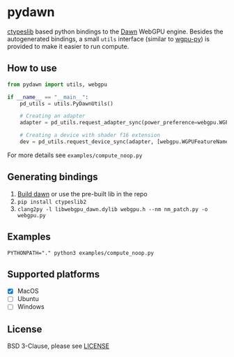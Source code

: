 # pydawn

[ctypeslib](https://github.com/trolldbois/ctypeslib) based python bindings to the [Dawn](https://dawn.googlesource.com/dawn) WebGPU engine. Besides the autogenerated bindings, a small `utils` interface (similar to [wgpu-py](https://github.com/pygfx/wgpu-py)) is provided to make it easier to run compute.

## How to use

```python
from pydawn import utils, webgpu

if __name__ == "__main__":
    pd_utils = utils.PyDawnUtils()

    # Creating an adapter
    adapter = pd_utils.request_adapter_sync(power_preference=webgpu.WGPUPowerPreference_HighPerformance)

    # Creating a device with shader f16 extension
    dev = pd_utils.request_device_sync(adapter, [webgpu.WGPUFeatureName_ShaderF16])
```

For more details see `examples/compute_noop.py`

## Generating bindings

1. [Build dawn](https://dawn.googlesource.com/dawn/+/HEAD/docs/quickstart-cmake.md) or use the pre-built lib in the repo
2. `pip install ctypeslib2`
3. `clang2py -l libwebgpu_dawn.dylib webgpu.h --nm nm_patch.py -o webgpu.py`

## Examples

`PYTHONPATH="." python3 examples/compute_noop.py`

## Supported platforms

- [x] MacOS
- [ ] Ubuntu
- [ ] Windows

## License

BSD 3-Clause, please see [LICENSE](https://dawn.googlesource.com/dawn/+/HEAD/LICENSE)